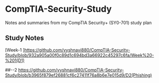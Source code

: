 # CompTIA-Security-Study
Notes and summaries from my CompTIA Security+ (SY0-701) study plan

## Study Notes
[Week-1
]https://github.com/vyshnavi880/CompTIA-Security-Study/blob/932a905a00f0c89d1c694bd3a66922c45297c6fa/Week%20-%201(D1)

##--2
https://github.com/vyshnavi880/CompTIA-Security-Study/blob/b3965f879ef26881cf6c27411f76a8b6e7e015d9/D2(Phishing)
